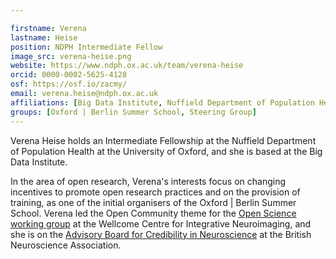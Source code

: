 ```yaml
---

firstname: Verena
lastname: Heise
position: NDPH Intermediate Fellow
image_src: verena-heise.png
website: https://www.ndph.ox.ac.uk/team/verena-heise
orcid: 0000-0002-5625-4128
osf: https://osf.io/zacmy/
email: verena.heise@ndph.ox.ac.uk
affiliations: [Big Data Institute, Nuffield Department of Population Health, Wellcome Centre for Integrative Neuroimaging (WIN), Medical Sciences Division]
groups: [Oxford | Berlin Summer School, Steering Group]
---
```


Verena Heise holds an Intermediate Fellowship at the Nuffield
Department of Population Health at the University of Oxford, and she
is based at the Big Data Institute.

In the area of open research, Verena's interests focus on changing
incentives to promote open research practices and on the provision of
training, as one of the initial organisers of the Oxford | Berlin Summer
School. Verena led the Open Community theme for the [Open Science
working
group](https://www.win.ox.ac.uk/open-neuroimaging/open-neuroimaging-project)
at the Wellcome Centre for Integrative Neuroimaging, and she is on the
[Advisory Board for Credibility in
Neuroscience](https://www.bna.org.uk/mediacentre/news/credibility/) at
the British Neuroscience Association.
